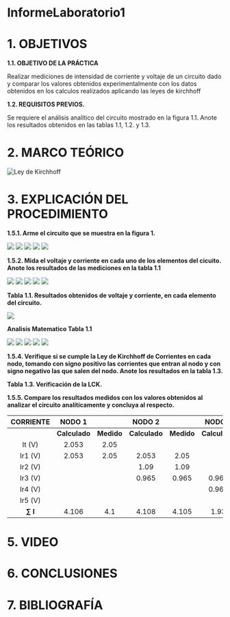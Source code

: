 # InformeLaboratorio1

# 1. OBJETIVOS

**1.1. OBJETIVO DE LA PRÁCTICA**

Realizar mediciones de intensidad de corriente y voltaje de un circuito dado y comparar los valores obtenidos experimentalmente con los datos obtenidos en los calculos realizados aplicando las leyes de kirchhoff

**1.2. REQUISITOS PREVIOS.**

Se requiere el análisis analítico del circuito mostrado en la figura 1.1. Anote los resultados
obtenidos en las tablas 1.1, 1.2. y 1.3.

# 2. MARCO TEÓRICO

![Ley de Kirchhoff](https://user-images.githubusercontent.com/84587293/120760986-57ce8900-c4da-11eb-86b7-ea6cdd5a7c96.png)

# 3. EXPLICACIÓN DEL PROCEDIMIENTO

**1.5.1. Arme el circuito que se muestra en la figura 1.**

![](https://github.com/AndreaQuichimbo/InformeLaboratorio1/blob/main/1.1.png)
![](https://github.com/AndreaQuichimbo/InformeLaboratorio1/blob/main/2.png)
![](https://github.com/AndreaQuichimbo/InformeLaboratorio1/blob/main/3.png)
![](https://github.com/AndreaQuichimbo/InformeLaboratorio1/blob/main/4.png)
![](https://github.com/AndreaQuichimbo/InformeLaboratorio1/blob/main/5.png)

**1.5.2. Mida el voltaje y corriente en cada uno de los elementos del cicuito. Anote los resultados de las mediciones en la tabla 1.1**

![](https://github.com/AndreaQuichimbo/InformeLaboratorio1/blob/main/6.1.png)
![](https://github.com/AndreaQuichimbo/InformeLaboratorio1/blob/main/7.png)
![](https://github.com/AndreaQuichimbo/InformeLaboratorio1/blob/main/8.png)
![](https://github.com/AndreaQuichimbo/InformeLaboratorio1/blob/main/9.png)
![](https://github.com/AndreaQuichimbo/InformeLaboratorio1/blob/main/10.png)

**Tabla 1.1. Resultados obtenidos de voltaje y corriente, en cada elemento del circuito.**

![](https://github.com/AndreaQuichimbo/InformeLaboratorio1/blob/main/17.png)

**Analisis Matematico Tabla 1.1**

![](https://github.com/AndreaQuichimbo/InformeLaboratorio1/blob/main/11.png)
![](https://github.com/AndreaQuichimbo/InformeLaboratorio1/blob/main/12.png)
![](https://github.com/AndreaQuichimbo/InformeLaboratorio1/blob/main/13.png)
![](https://github.com/AndreaQuichimbo/InformeLaboratorio1/blob/main/14.png)
![](https://github.com/AndreaQuichimbo/InformeLaboratorio1/blob/main/16.png)

**1.5.4. Verifique si se cumple la Ley de Kirchhoff de Corrientes en cada nodo, tomando
con signo positivo las corrientes que entran al nodo y con signo negativo las que salen
del nodo. Anote los resultados en la tabla 1.3.**

**Tabla 1.3. Verificación de la LCK.**

**1.5.5. Compare los resultados medidos con los valores obtenidos al analizar el circuito
analíticamente y concluya al respecto.**

 | **CORRIENTE** | **NODO 1** |            | **NODO 2** |       | **NODO 3**|         | **NODO 4**|         | **NODO 5**|         |
   | :---: | :---: | :---: | :---:| :---:| :---:| :---:| :---:| :---:| :---:| :---:| 
   |             | **Calculado** | **Medido**|**Calculado** | **Medido**|**Calculado** | **Medido**|**Calculado** | **Medido**|**Calculado** | **Medido**|
   | It (V)|            2.053    |    2.05   |              |           |              |           |              |           |              |           |
   | Ir1 (V)|           2.053    |    2.05   |    2.053     |    2.05   |              |           |              |           |              |           | 
   | Ir2 (V)|                    |           |    1.09      |   1.09    |              |           |    1.09      |   1.09    |              |           |
   | Ir3 (V)|                    |           |   0.965      |    0.965  |    0.965     |    0.965  |              |           |              |           |
   | Ir4 (V)|                    |           |              |           |    0.965     |    0.965  |   0.965      |    0.965  |              |           |
   | Ir5 (V)|                    |           |              |           |              |           |    2.053     |    2.05   |    2.053     |    2.05   |
   | **∑ I** |          4.106    |    4.1    |     4.108    |    4.105  |      1.93    |     1.93  |      4.108   |   4.105   |    2.053     |    2.05   | 

# 5. VIDEO

# 6. CONCLUSIONES

# 7. BIBLIOGRAFÍA
